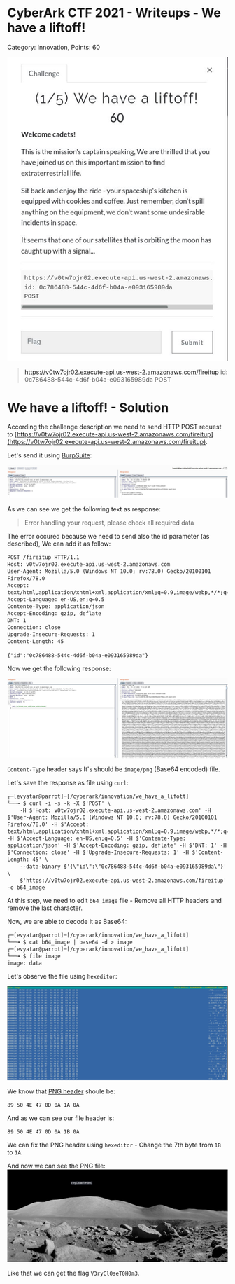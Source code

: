 # CyberArk CTF 2021 - Writeups  - We have a liftoff!

Category: Innovation, Points: 60

![info.JPG](images/info.JPG)

>https://v0tw7ojr02.execute-api.us-west-2.amazonaws.com/fireitup
>id: 0c786488-544c-4d6f-b04a-e093165989da
>POST

# We have a liftoff! - Solution

According the challenge description we need to send HTTP POST request to [https://v0tw7ojr02.execute-api.us-west-2.amazonaws.com/fireitup](https://v0tw7ojr02.execute-api.us-west-2.amazonaws.com/fireitup).

Let's send it using [BurpSuite](https://portswigger.net/burp):

![post.JPG](images/post.JPG)

As we can see we get the following text as response:
>Error handling your request, please check all required data

The error occured because we need to send also the id parameter (as described), We can add it as follow:
```HTTP
POST /fireitup HTTP/1.1
Host: v0tw7ojr02.execute-api.us-west-2.amazonaws.com
User-Agent: Mozilla/5.0 (Windows NT 10.0; rv:78.0) Gecko/20100101 Firefox/78.0
Accept: text/html,application/xhtml+xml,application/xml;q=0.9,image/webp,*/*;q=0.8
Accept-Language: en-US,en;q=0.5
Contente-Type: application/json
Accept-Encoding: gzip, deflate
DNT: 1
Connection: close
Upgrade-Insecure-Requests: 1
Content-Length: 45

{"id":"0c786488-544c-4d6f-b04a-e093165989da"}
``` 

Now we get the following response:

![b64.JPG](images/b64.JPG)

```Content-Type``` header says It's should be ```image/png``` (Base64 encoded) file.

Let's save the response as file using ```curl```:
```console
┌─[evyatar@parrot]─[/cyberark/innovation/we_have_a_lifott]
└──╼ $ curl -i -s -k -X $'POST' \
    -H $'Host: v0tw7ojr02.execute-api.us-west-2.amazonaws.com' -H $'User-Agent: Mozilla/5.0 (Windows NT 10.0; rv:78.0) Gecko/20100101 Firefox/78.0' -H $'Accept: text/html,application/xhtml+xml,application/xml;q=0.9,image/webp,*/*;q=0.8' -H $'Accept-Language: en-US,en;q=0.5' -H $'Contente-Type: application/json' -H $'Accept-Encoding: gzip, deflate' -H $'DNT: 1' -H $'Connection: close' -H $'Upgrade-Insecure-Requests: 1' -H $'Content-Length: 45' \
    --data-binary $'{\"id\":\"0c786488-544c-4d6f-b04a-e093165989da\"}' \
    $'https://v0tw7ojr02.execute-api.us-west-2.amazonaws.com/fireitup' -o b64_image
```

At this step, we need to edit ```b64_image``` file - Remove all HTTP headers and remove the last character.

Now, we are able to decode it as Base64:
```console
┌─[evyatar@parrot]─[/cyberark/innovation/we_have_a_lifott]
└──╼ $ cat b64_image | base64 -d > image
┌─[evyatar@parrot]─[/cyberark/innovation/we_have_a_lifott]
└──╼ $ file image 
image: data
```

Let's observe the file using ```hexeditor```:

![hexeditor.JPG](images/hexeditor.JPG)

We know that [PNG header](https://en.wikipedia.org/wiki/List_of_file_signatures) shoule be:
```
89 50 4E 47 0D 0A 1A 0A 
```

And as we can see our file header is:
```
89 50 4E 47 0D 0A 1B 0A
```

We can fix the PNG header using ```hexeditor``` - Change the 7th byte from ```1B``` to ```1A```.

And now we can see the PNG file:
![flag.PNG](images/flag.PNG)

Like that we can get the flag ```V3ryCl0seT0H0m3```.

